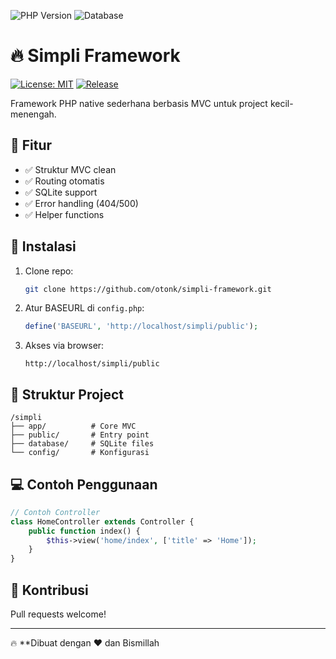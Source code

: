 ![PHP Version](https://img.shields.io/badge/PHP-8.0%2B-purple)
![Database](https://img.shields.io/badge/SQLite-3.x-green)

# 🔥 Simpli Framework  

[![License: MIT](https://img.shields.io/badge/License-MIT-blue.svg)](LICENSE)
[![Release](https://img.shields.io/github/v/release/otonk/simpli-framework)](https://github.com/oyonk/simpli-framework/releases)

Framework PHP native sederhana berbasis MVC untuk project kecil-menengah.  

## 🌟 Fitur
- ✅ Struktur MVC clean
- ✅ Routing otomatis
- ✅ SQLite support
- ✅ Error handling (404/500)
- ✅ Helper functions

## 🚀 Instalasi
1. Clone repo:
   ```bash
   git clone https://github.com/otonk/simpli-framework.git
   ```
2. Atur BASEURL di `config.php`:
   ```php
   define('BASEURL', 'http://localhost/simpli/public');
   ```
3. Akses via browser:
   ```
   http://localhost/simpli/public
   ```

## 📂 Struktur Project
```
/simpli
├── app/          # Core MVC
├── public/       # Entry point
├── database/     # SQLite files
└── config/       # Konfigurasi
```

## 💻 Contoh Penggunaan
```php
// Contoh Controller
class HomeController extends Controller {
    public function index() {
        $this->view('home/index', ['title' => 'Home']);
    }
}
```

## 🤝 Kontribusi
Pull requests welcome!  

---
🔥 **Dibuat dengan ❤️ dan Bismillah